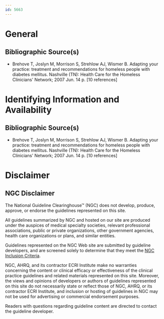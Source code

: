 ```yaml
---
id: 5663
---
```


# General

## Bibliographic Source(s)

- Brehove T, Joslyn M, Morrison S, Strehlow AJ, Wismer B. Adapting your practice: treatment and recommendations for homeless people with diabetes mellitus. Nashville (TN): Health Care for the Homeless Clinicians' Network; 2007 Jun. 14 p. [10 references]

# Identifying Information and Availability

## Bibliographic Source(s)

- Brehove T, Joslyn M, Morrison S, Strehlow AJ, Wismer B. Adapting your practice: treatment and recommendations for homeless people with diabetes mellitus. Nashville (TN): Health Care for the Homeless Clinicians' Network; 2007 Jun. 14 p. [10 references]

# Disclaimer

## NGC Disclaimer

The National Guideline Clearinghouse™ (NGC) does not develop, produce, approve, or endorse the guidelines represented on this site.

All guidelines summarized by NGC and hosted on our site are produced under the auspices of medical specialty societies, relevant professional associations, public or private organizations, other government agencies, health care organizations or plans, and similar entities.

Guidelines represented on the NGC Web site are submitted by guideline developers, and are screened solely to determine that they meet the [NGC Inclusion Criteria](/help-and-about/summaries/inclusion-criteria).

NGC, AHRQ, and its contractor ECRI Institute make no warranties concerning the content or clinical efficacy or effectiveness of the clinical practice guidelines and related materials represented on this site. Moreover, the views and opinions of developers or authors of guidelines represented on this site do not necessarily state or reflect those of NGC, AHRQ, or its contractor ECRI Institute, and inclusion or hosting of guidelines in NGC may not be used for advertising or commercial endorsement purposes.

Readers with questions regarding guideline content are directed to contact the guideline developer.

